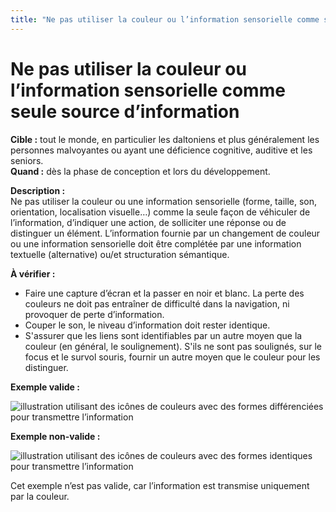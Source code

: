 ```yaml
---
title: "Ne pas utiliser la couleur ou l’information sensorielle comme seule source d’information"
---
```


# Ne pas utiliser la couleur ou l’information sensorielle comme seule source d’information

**Cible&nbsp;:** tout le monde, en particulier les daltoniens et plus généralement les personnes malvoyantes ou ayant une déficience cognitive, auditive et les seniors.  
**Quand&nbsp;:** dès la phase de conception et lors du développement.

**Description&nbsp;:**  
Ne pas utiliser la couleur ou une information sensorielle (forme, taille, son, orientation, localisation visuelle…) comme la seule façon de véhiculer de l’information, d’indiquer une action, de solliciter une réponse ou de distinguer un élément. L’information fournie par un changement de couleur ou une information sensorielle doit être complétée par une information textuelle (alternative) ou/et structuration sémantique.

**À vérifier&nbsp;:**
- Faire une capture d’écran et la passer en noir et blanc. La perte des couleurs ne doit pas entraîner de difficulté dans la navigation, ni provoquer de perte d’information.
- Couper le son, le niveau d’information doit rester identique.
- S'assurer que les liens sont identifiables par un autre moyen que la couleur (en général, le soulignement). S'ils ne sont pas soulignés, sur le focus et le survol souris, fournir un autre moyen que le couleur pour les distinguer.

**Exemple valide&nbsp;:**  

![illustration utilisant des icônes de couleurs avec des formes différenciées pour transmettre l’information](images/couleur-ok.png)

**Exemple non-valide&nbsp;:**
  
![illustration utilisant des icônes de couleurs avec des formes identiques pour transmettre l’information](images/couleur-ko.png)  

Cet exemple n’est pas valide, car l’information est transmise uniquement par la couleur.
